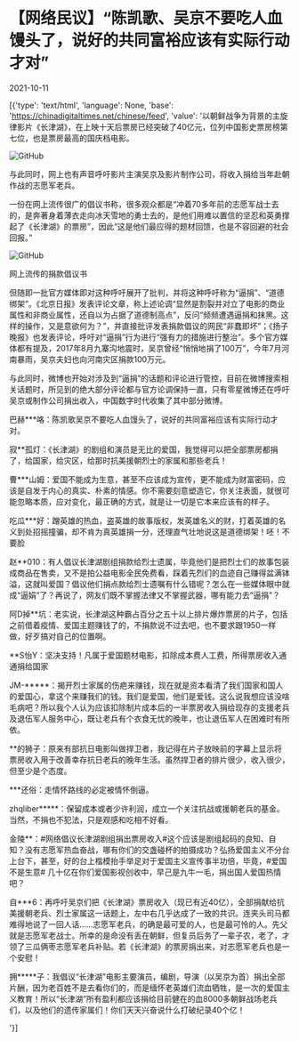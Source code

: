 # 【网络民议】“陈凯歌、吴京不要吃人血馒头了，说好的共同富裕应该有实际行动才对”

2021-10-11

[{'type': 'text/html', 'language': None, 'base': 'https://chinadigitaltimes.net/chinese/feed', 'value': '以朝鲜战争为背景的主旋律影片《长津湖》，在上映十天后票房已经突破了40亿元，位列中国影史票房榜第七位，也是票房最高的国庆档电影。

![GitHub](https://chinadigitaltimes.net/chinese/files/2021/10/i_src_066050233.jpg)

与此同时，网上也有声音呼吁影片主演吴京及影片制作公司，将收入捐给当年赴朝作战的志愿军老兵。

一份在网上流传很广的倡议书称，很多观众都是“冲着70多年前的志愿军战士去的，是奔著身着薄衣走向冰天雪地的勇士去的，是他们用难以置信的坚忍和英勇撑起了《长津湖》的票房”，因此“这是他们最应得的题材回馈，也是不容回避的社会回报。”

![GitHub](https://chinadigitaltimes.net/chinese/files/2021/10/006t0L6Uly1gva4ewmaz7j60qo19agwq02-603x1024.jpg)

网上流传的捐款倡议书

但随即一批官方媒体即对这种呼吁展开了批判，并将这种呼吁称为“逼捐”、“道德绑架”。《北京日报》发表评论文章，称上述论调“显然是割裂并对立了电影的商业属性和非商业属性，还自以为占据了道德制高点”，反问“频频遭遇逼捐和抹黑。这样的操作，又是意欲何为？”，并直接批评发表捐款倡议的网民“非蠢即坏”；《扬子晚报》也发表评论，呼吁对“逼捐”行为进行“强有力的措施进行整治”。多个官方媒体都有提及，2017年8月九寨沟地震时，吴京曾经“悄悄地捐了100万”，今年7月河南暴雨，吴京夫妇也向河南灾区捐款100万元。

与此同时，微博也开始对涉及到“逼捐”的话题和评论进行管控，目前在微博搜索相关话题时，所见到的绝大部分评论都与官方论调保持一直，只有零星微博还在呼吁吴京或制作公司捐出收入，中国数字时代收集了其中部分微博。



巴赫***咯：陈凯歌吴京不要吃人血馒头了，说好的共同富裕应该有实际行动才对。

寂**孤灯：《长津湖》的剧组和演员是无比的爱国，我觉得可以把全部票房都捐了，给国家，给灾区，给那时抗美援朝烈士的家属和那些老兵！

曹***山姆：爱国不能成为生意，甚至不应该成为宣传，更不能成为财富密码，应该是自发于内心的真实、朴素的情感。你不需要刻意塑造它，你关注表面，就很可能忽略本质，应对变化，最正确的方式，就是让一切是它本来应该有的样子。

吃瓜***好：蹭英雄的热血，盗英雄的故事版权，发英雄名义的财，打着英雄的名义到处招摇撞骗，却不肯为真英雄捐一分，还理直气壮地说这是道德绑架！呸！不要脸

赵**010：有人倡议长津湖剧组捐款给烈士遗属，毕竟他们是把烈士们的故事包装成商品在售卖，又不是拍公益电影全民免费看，踩着先烈们的血迹自己赚得盆满钵溢，这就叫爱国？倡议他们捐点款给烈士遗嘱有什么错呢？怎么在一些媒体眼中就成“逼娟”了？再说了，网友们既不掌握法律又不掌握武器，哪有能力去“逼捐”？ 

阿D掉**坑：老实说，长津湖这种霸占百分之五十以上排片爆炸票房的片子，包括之前借着疫情、爱国主题赚钱了的，不捐款说不过去吧，也不要求跟1950一样做，好歹搞对自己的位置啊。

**S怡Y：坚决支持！凡属于爱国题材电影，扣除成本费人工费，所得票房收入通通捐给国家

JM-*****：揭开烈士家属的伤疤来赚钱，现在就是资本看清了我们国家和国人的爱国心，拿这个来赚我们的钱。我们是爱国，他们是爱钱。这么说我想应该没啥毛病吧？所以我个人认为应该扣除制片成本后的一半票房收入捐给现存的支援老兵及退伍军人服务中心，既让老兵有个衣食无忧的晚年，也让退伍军人在困难时有所依。

**的狮子：原来有部抗日电影叫做捍卫者，我记得在片子放映前的字幕上显示将票房收入用于改善幸存抗日老兵的晚年生活。虽然捍卫者的排片很少，收入很少，但至少是个态度。

***还俗：走情怀路线的必定被情怀倒逼。

zhqliber*****：保留成本或者少许利润，成立一个关注抗战或援朝老兵的基金。当然，不捐也不犯法，只是观感和吃相不好看。

金陵**：#网络倡议长津湖剧组捐出票房收入#这个应该是剧组起码的良知、自知？没有志愿军热血奋战，哪有你们的交盏碰杯的拍摄成功？弘扬爱国主义不分台上台下，甚至，好的台上楷模抬手举足对于爱国主义宣传事半功倍，毕竟，#爱国不是生意# 几十亿在你们爱国影视创收中，早己是九牛一毛，捐出国人爱国热情吧？

自***6：再呼吁吴京们把《长津湖》票房收入（现已有近40亿），全部捐献给抗美援朝老兵、烈士家属这一话题上，左中右几乎达成了一致的共识。连夹头司马都难得地说了一回人话……志愿军老兵，的确是最可爱的人，也是最可怜的人。先父就是志愿军老战士。所幸的是命没有丢在朝鲜，但复员后务了一辈子农，老了，才领了三瓜俩枣志愿军老兵补贴。若《长津湖》的票房捐出来，对志愿军老兵也是一个安慰！

拥*****子：我倡议“长津湖”电影主要演员，编剧，导演（以吴京为首）捐出全部片酬，因为老百姓不是去看你们的，而是缅怀老英雄们流血牺牲，是一次的爱国主义教育！所以“长津湖”所有盈利都应该捐给目前健在的血8000多朝鲜战场老兵们，以及他们的遗传家属们！你们天天兴奋说什么打破纪录40个亿！

'}]